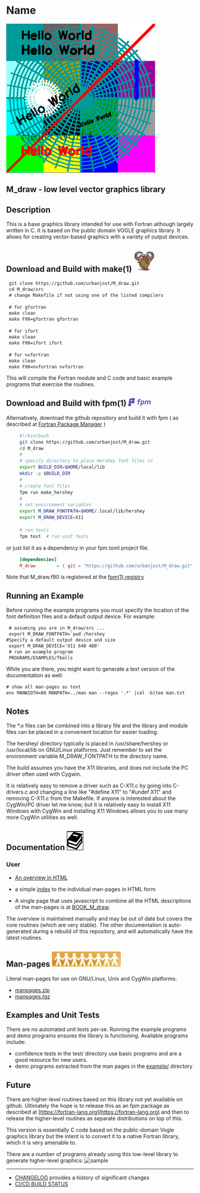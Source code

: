 # Name
![sample](images/M_draw.gif)
## M_draw - low level vector graphics library

## Description
This is a base graphics library intended for use with Fortran
although largely written in C. It is based on the public domain
VOGLE graphics library. It allows for creating vector-based 
graphics with a variety of output devices.

## Download and Build with make(1) ![gmake](docs/images/gnu.gif)
     git clone https://github.com/urbanjost/M_draw.git
     cd M_draw/src
     # change Makefile if not using one of the listed compilers
     
     # for gfortran
     make clean
     make F90=gfortran gfortran
     
     # for ifort
     make clean
     make F90=ifort ifort

     # for nvfortran
     make clean
     make F90=nvfortran nvfortran

This will compile the Fortran module and C code  and basic example
programs that exercise the routines.

## Download and Build with fpm(1) ![fpm](docs/images/fpm_logo.gif)

Alternatively, download the github repository and build it with
fpm ( as described at [Fortran Package Manager](https://github.com/fortran-lang/fpm) )

```bash
     #!/bin/bash
     git clone https://github.com/urbanjost/M_draw.git
     cd M_draw
     #
     # specify directory to place Hershey font files in
     export BUILD_DIR=$HOME/local/lib 
     mkdir -p $BUILD_DIR
     #
     # create font files
     fpm run make_hershey
     #
     # set environment variables
     export M_DRAW_FONTPATH=$HOME/.local/lib/hershey
     export M_DRAW_DEVICE=X11

     # run tests
     fpm test  # run unit tests
```

or just list it as a dependency in your fpm.toml project file.

```toml
     [dependencies]
     M_draw        = { git = "https://github.com/urbanjost/M_draw.git" }
```

Note that M_draw.f90 is registered at the [fpm(1) registry](https://fortran-lang.org/packages/fpm)

## Running an Example
Before running the example programs you must specify the location
of the font definition files and a default output device. For example:

     # assuming you are in M_draw/src ...
     export M_DRAW_FONTPATH=`pwd`/hershey
    #Specify a default output device and size
     export M_DRAW_DEVICE='X11 640 480'
     # run an example program
     PROGRAMS/EXAMPLES/fballs

While you are there, you might want to generate a text version of the
documentation as well:

    # show all man-pages as text
    env MANWIDTH=80 MANPATH=../man man --regex '.*' |col -b|tee man.txt

## Notes

The *.o files can be combined into a library file and the library
and module files can be placed in a convenient location for easier
loading.

The hershey/ directory typically is placed in /usr/share/hershey 
or /usr/local/lib on GNU/Linux platforms. Just remember to set
the environment variable M_DRAW_FONTPATH to the directory name.

The build assumes you have the X11 libraries, and does not include
the PC driver often used with Cygwin. 

It is relatively easy to remove a driver such as C-X11.c by going into
C-drivers.c and changing a line like "#define X11" to "#undef X11" and
removing C-X11.c from the Makefile. If anyone is interested about the
CygWin/PC driver let me know; but it is relatively easy to install X11
Windows with CygWin and installing X11 Windows allows you to use many
more CygWin utilities as well.

## Documentation   ![docs](docs/images/docs.gif)
### User 
   - [An overview in HTML](https://urbanjost.github.io/M_draw/M_draw.html)

   - a simple [index](https://urbanjost.github.io/M_draw/) to
     the individual man-pages in HTML form

   - A single page that uses javascript to combine all the HTML
     descriptions of the man-pages is at 
     [BOOK_M_draw](https://urbanjost.github.io/M_draw/BOOK_M_draw.html).

The overview is maintained manually and may be out of date but covers
the core routines (which are very stable). The other documentation
is auto-generated during a rebuild of this repository, and will
automatically have the latest routines.

## Man-pages ![man-pages](docs/images/manpages.gif) 
Literal man-pages for use on GNU/Linux, Unix and CygWin platforms:
  - [manpages.zip](https://urbanjost.github.io/M_draw/manpages.zip)
  - [manpages.tgz](https://urbanjost.github.io/M_draw/manpages.tgz)


## Examples and Unit Tests
There are no automated unit tests per-se. Running the example programs
and demo programs ensures the library is functioning. Available 
programs include:

  - confidence tests in the test/ directory use basic programs and are
    a good resource for new users.
  - demo programs extracted from the man pages in the [example/](example/) directory

## Future
There are higher-level routines based on this library not yet available
on github. Ultimately the hope is to release this as an fpm package
as described at [https://fortran-lang.org](https://fortran-lang.org)
and then to release the higher-level routines as separate distributions
on top of this.

This version is essentially C code based on the public-domain Vogle
graphics library but the intent is to convert it to a native Fortran
library, which it is very amenable to.

There are a number of programs already using this low-level library
to generate higher-level graphics:
                 ![sample](images/M_slices.gif)

---

 + [CHANGELOG](docs/CHANGELOG.md) provides a history of significant changes
 + [CI/CD BUILD STATUS](docs/STATUS.md)
